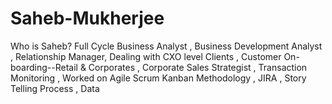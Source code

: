 # Saheb-Mukherjee
Who is Saheb? Full Cycle Business Analyst , Business Development Analyst , Relationship Manager, Dealing with CXO level Clients , Customer On-boarding--Retail &amp; Corporates , Corporate Sales Strategist , Transaction Monitoring , Worked on Agile Scrum Kanban Methodology , JIRA , Story Telling Process , Data 
